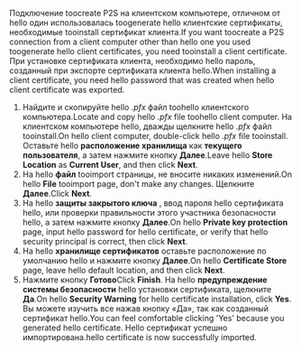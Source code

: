 <span data-ttu-id="27ddd-101">Подключение toocreate P2S на клиентском компьютере, отличном от hello один использовалась toogenerate hello клиентские сертификаты, необходимые tooinstall сертификат клиента.</span><span class="sxs-lookup"><span data-stu-id="27ddd-101">If you want toocreate a P2S connection from a client computer other than hello one you used toogenerate hello client certificates, you need tooinstall a client certificate.</span></span> <span data-ttu-id="27ddd-102">При установке сертификата клиента, необходимо hello пароль, созданный при экспорте сертификата клиента hello.</span><span class="sxs-lookup"><span data-stu-id="27ddd-102">When installing a client certificate, you need hello password that was created when hello client certificate was exported.</span></span>

1. <span data-ttu-id="27ddd-103">Найдите и скопируйте hello *.pfx* файл toohello клиентского компьютера.</span><span class="sxs-lookup"><span data-stu-id="27ddd-103">Locate and copy hello *.pfx* file toohello client computer.</span></span> <span data-ttu-id="27ddd-104">На клиентском компьютере hello, дважды щелкните hello *.pfx* файл tooinstall.</span><span class="sxs-lookup"><span data-stu-id="27ddd-104">On hello client computer, double-click hello *.pfx* file tooinstall.</span></span> <span data-ttu-id="27ddd-105">Оставьте hello **расположение хранилища** как **текущего пользователя**, а затем нажмите кнопку **Далее**.</span><span class="sxs-lookup"><span data-stu-id="27ddd-105">Leave hello **Store Location** as **Current User**, and then click **Next**.</span></span>
2. <span data-ttu-id="27ddd-106">На hello **файл** tooimport страницы, не вносите никаких изменений.</span><span class="sxs-lookup"><span data-stu-id="27ddd-106">On hello **File** tooimport page, don't make any changes.</span></span> <span data-ttu-id="27ddd-107">Щелкните **Далее**.</span><span class="sxs-lookup"><span data-stu-id="27ddd-107">Click **Next**.</span></span>
3. <span data-ttu-id="27ddd-108">На hello **защиты закрытого ключа** , ввод пароля hello сертификата hello, или проверки правильности этого участника безопасности hello, а затем нажмите кнопку **Далее**.</span><span class="sxs-lookup"><span data-stu-id="27ddd-108">On hello **Private key protection** page, input hello password for hello certificate, or verify that hello security principal is correct, then click **Next**.</span></span>
4. <span data-ttu-id="27ddd-109">На hello **хранилище сертификатов** оставьте расположение по умолчанию hello и нажмите кнопку **Далее**.</span><span class="sxs-lookup"><span data-stu-id="27ddd-109">On hello **Certificate Store** page, leave hello default location, and then click **Next**.</span></span>
5. <span data-ttu-id="27ddd-110">Нажмите кнопку **Готово**</span><span class="sxs-lookup"><span data-stu-id="27ddd-110">Click **Finish**.</span></span> <span data-ttu-id="27ddd-111">На hello **предупреждение системы безопасности** hello установки сертификата, щелкните **Да**.</span><span class="sxs-lookup"><span data-stu-id="27ddd-111">On hello **Security Warning** for hello certificate installation, click **Yes**.</span></span> <span data-ttu-id="27ddd-112">Вы можете изучить все нажав кнопку «Да», так как созданный сертификат hello.</span><span class="sxs-lookup"><span data-stu-id="27ddd-112">You can feel comfortable clicking 'Yes' because you generated hello certificate.</span></span> <span data-ttu-id="27ddd-113">Hello сертификат успешно импортирована.</span><span class="sxs-lookup"><span data-stu-id="27ddd-113">hello certificate is now successfully imported.</span></span>
